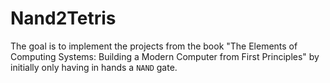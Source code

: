 # Nand2Tetris

The goal is to implement the projects from the book "The Elements of Computing Systems: Building a Modern Computer from First Principles" by initially only having in hands a `NAND` gate.